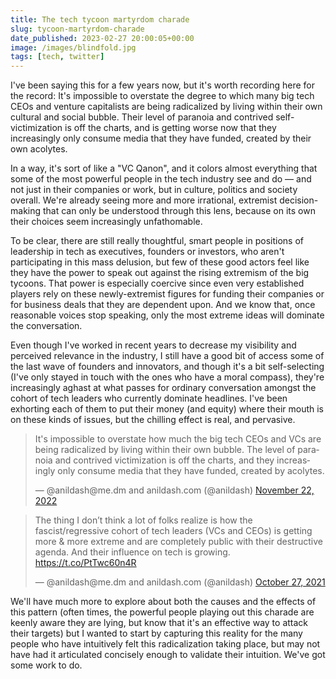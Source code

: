 ```yaml
---
title: The tech tycoon martyrdom charade
slug: tycoon-martyrdom-charade
date_published: 2023-02-27 20:00:05+00:00
image: /images/blindfold.jpg
tags: [tech, twitter]
---
```

I've been saying this for a few years now, but it's worth recording here for the record: It's impossible to overstate the degree to which many big tech CEOs and venture capitalists are being radicalized by living within their own cultural and social bubble. Their level of paranoia and contrived self-victimization is off the charts, and is getting worse now that they increasingly only consume media that they have funded, created by their own acolytes.

In a way, it's sort of like a "VC Qanon", and it colors almost everything that some of the most powerful people in the tech industry see and do — and not just in their companies or work, but in culture, politics and society overall. We're already seeing more and more irrational, extremist decision-making that can only be understood through this lens, because on its own their choices seem increasingly unfathomable.

To be clear, there are still really thoughtful, smart people in positions of leadership in tech as executives, founders or investors, who aren't participating in this mass delusion, but few of these good actors feel like they have the power to speak out against the rising extremism of the big tycoons. That power is especially coercive since even very established players rely on these newly-extremist figures for funding their companies or for business deals that they are dependent upon. And we know that, once reasonable voices stop speaking, only the most extreme ideas will dominate the conversation.

Even though I've worked in recent years to decrease my visibility and perceived relevance in the industry, I still have a good bit of access some of the last wave of founders and innovators, and though it's a bit self-selecting (I've only stayed in touch with the ones who have a moral compass), they're increasingly aghast at what passes for ordinary conversation amongst the cohort of tech leaders who currently dominate headlines. I've been exhorting each of them to put their money (and equity) where their mouth is on these kinds of issues, but the chilling effect is real, and pervasive.

<blockquote class="twitter-tweet" data-dnt="true" data-theme="dark"><p lang="en" dir="ltr">It&#39;s impossible to overstate how much the big tech CEOs and VCs are being radicalized by living within their own bubble. The level of paranoia and contrived victimization is off the charts, and they increasingly only consume media that they have funded, created by acolytes.</p>&mdash; @anildash@me.dm and anildash.com (@anildash) <a href="https://twitter.com/anildash/status/1595108616969019393?ref_src=twsrc%5Etfw">November 22, 2022</a></blockquote> <script async src="https://platform.twitter.com/widgets.js" charset="utf-8"></script>

<blockquote class="twitter-tweet" data-dnt="true" data-theme="dark"><p lang="en" dir="ltr">The thing I don’t think a lot of folks realize is how the fascist/regressive cohort of tech leaders (VCs and CEOs) is getting more &amp; more extreme and are completely public with their destructive agenda. And their influence on tech is growing. <a href="https://t.co/PtTwc60n4R">https://t.co/PtTwc60n4R</a></p>&mdash; @anildash@me.dm and anildash.com (@anildash) <a href="https://twitter.com/anildash/status/1453494955046064135?ref_src=twsrc%5Etfw">October 27, 2021</a></blockquote>

We'll have much more to explore about both the causes and the effects of this pattern (often times, the powerful people playing out this charade are keenly aware they are lying, but know that it's an effective way to attack their targets) but I wanted to start by capturing this reality for the many people who have intuitively felt this radicalization taking place, but may not have had it articulated concisely enough to validate their intuition. We've got some work to do.